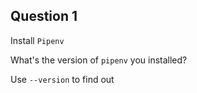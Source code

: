 ## Question 1
Install ```Pipenv```

What's the version of ```pipenv``` you installed?

Use ```--version``` to find out
